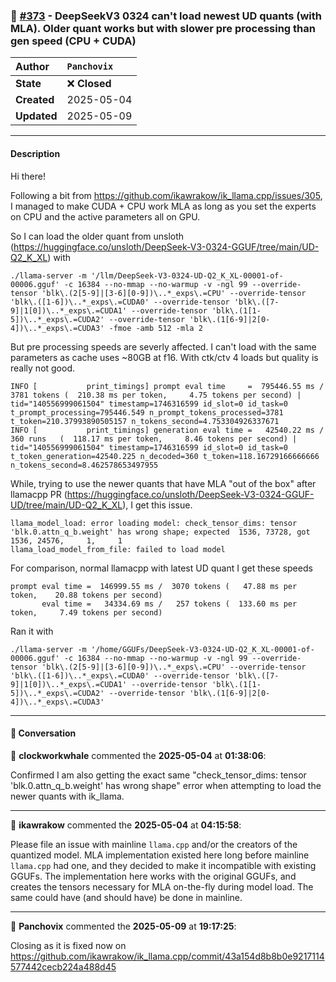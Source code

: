 ### 📝 [#373](https://github.com/ikawrakow/ik_llama.cpp/issues/373) - DeepSeekV3 0324 can't load newest UD quants (with MLA). Older quant works but with slower pre processing than gen speed (CPU + CUDA)

| **Author** | `Panchovix` |
| :--- | :--- |
| **State** | ❌ **Closed** |
| **Created** | 2025-05-04 |
| **Updated** | 2025-05-09 |

---

#### Description

Hi there!

Following a bit from https://github.com/ikawrakow/ik_llama.cpp/issues/305, I managed to make CUDA + CPU work MLA as long as you set the experts on CPU and the active parameters all on GPU.

So I can load the older quant from unsloth (https://huggingface.co/unsloth/DeepSeek-V3-0324-GGUF/tree/main/UD-Q2_K_XL) with

```
./llama-server -m '/llm/DeepSeek-V3-0324-UD-Q2_K_XL-00001-of-00006.gguf' -c 16384 --no-mmap --no-warmup -v -ngl 99 --override-tensor 'blk\.(2[5-9]|[3-6][0-9])\..*_exps\.=CPU' --override-tensor 'blk\.([1-6])\..*_exps\.=CUDA0' --override-tensor 'blk\.([7-9]|1[0])\..*_exps\.=CUDA1' --override-tensor 'blk\.(1[1-5])\..*_exps\.=CUDA2' --override-tensor 'blk\.(1[6-9]|2[0-4])\..*_exps\.=CUDA3' -fmoe -amb 512 -mla 2
```

But pre processing speeds are severly affected. I can't load with the same parameters as cache uses ~80GB at f16. With ctk/ctv 4 loads but quality is really not good.

```
INFO [           print_timings] prompt eval time     =  795446.55 ms /  3781 tokens (  210.38 ms per token,     4.75 tokens per second) | tid="140556999061504" timestamp=1746316599 id_slot=0 id_task=0 t_prompt_processing=795446.549 n_prompt_tokens_processed=3781 t_token=210.37993890505157 n_tokens_second=4.753304926337671
INFO [           print_timings] generation eval time =   42540.22 ms /   360 runs   (  118.17 ms per token,     8.46 tokens per second) | tid="140556999061504" timestamp=1746316599 id_slot=0 id_task=0 t_token_generation=42540.225 n_decoded=360 t_token=118.16729166666666 n_tokens_second=8.462578653497955
```

While, trying to use the newer quants that have MLA "out of the box" after llamacpp PR (https://huggingface.co/unsloth/DeepSeek-V3-0324-GGUF-UD/tree/main/UD-Q2_K_XL), I get this issue.

```
llama_model_load: error loading model: check_tensor_dims: tensor 'blk.0.attn_q_b.weight' has wrong shape; expected  1536, 73728, got  1536, 24576,     1,     1
llama_load_model_from_file: failed to load model
```

For comparison, normal llamacpp with latest UD quant I get these speeds

```
prompt eval time =  146999.55 ms /  3070 tokens (   47.88 ms per token,    20.88 tokens per second)
       eval time =   34334.69 ms /   257 tokens (  133.60 ms per token,     7.49 tokens per second)
```

Ran it with

```
./llama-server -m '/home/GGUFs/DeepSeek-V3-0324-UD-Q2_K_XL-00001-of-00006.gguf' -c 16384 --no-mmap --no-warmup -v -ngl 99 --override-tensor 'blk\.(2[5-9]|[3-6][0-9])\..*_exps\.=CPU' --override-tensor 'blk\.([1-6])\..*_exps\.=CUDA0' --override-tensor 'blk\.([7-9]|1[0])\..*_exps\.=CUDA1' --override-tensor 'blk\.(1[1-5])\..*_exps\.=CUDA2' --override-tensor 'blk\.(1[6-9]|2[0-4])\..*_exps\.=CUDA3'
```

---

#### 💬 Conversation

👤 **clockworkwhale** commented the **2025-05-04** at **01:38:06**:<br>

Confirmed I am also getting the exact same "check_tensor_dims: tensor 'blk.0.attn_q_b.weight' has wrong shape" error when attempting to load the newer quants with ik_llama.

---

👤 **ikawrakow** commented the **2025-05-04** at **04:15:58**:<br>

Please file an issue with mainline `llama.cpp` and/or the creators of the quantized model. MLA implementation existed here long before mainline `llama.cpp` had one, and they decided to make it incompatible with existing GGUFs. The implementation here works with the original GGUFs, and creates the tensors necessary for MLA on-the-fly during model load. The same could have (and should have) be done in mainline.

---

👤 **Panchovix** commented the **2025-05-09** at **19:17:25**:<br>

Closing as it is fixed now on https://github.com/ikawrakow/ik_llama.cpp/commit/43a154d8b8b0e9217114577442cecb224a488d45